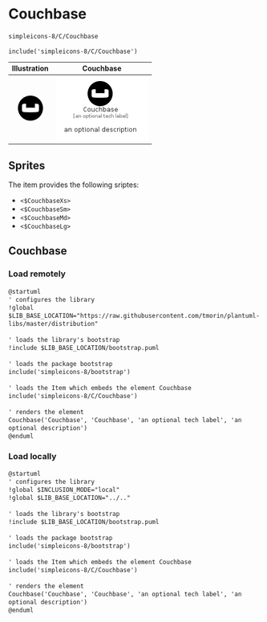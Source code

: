 # Couchbase


```text
simpleicons-8/C/Couchbase
```

```text
include('simpleicons-8/C/Couchbase')
```



| Illustration | Couchbase |
| :---: | :---: |
| ![illustration for Illustration](../../simpleicons-8/C/Couchbase.png) | ![illustration for Couchbase](../../simpleicons-8/C/Couchbase.Local.png) |



## Sprites
The item provides the following sriptes:

- `<$CouchbaseXs>`
- `<$CouchbaseSm>`
- `<$CouchbaseMd>`
- `<$CouchbaseLg>`





## Couchbase

### Load remotely
```plantuml
@startuml
' configures the library
!global $LIB_BASE_LOCATION="https://raw.githubusercontent.com/tmorin/plantuml-libs/master/distribution"

' loads the library's bootstrap
!include $LIB_BASE_LOCATION/bootstrap.puml

' loads the package bootstrap
include('simpleicons-8/bootstrap')

' loads the Item which embeds the element Couchbase
include('simpleicons-8/C/Couchbase')

' renders the element
Couchbase('Couchbase', 'Couchbase', 'an optional tech label', 'an optional description')
@enduml
```

### Load locally
```plantuml
@startuml
' configures the library
!global $INCLUSION_MODE="local"
!global $LIB_BASE_LOCATION="../.."

' loads the library's bootstrap
!include $LIB_BASE_LOCATION/bootstrap.puml

' loads the package bootstrap
include('simpleicons-8/bootstrap')

' loads the Item which embeds the element Couchbase
include('simpleicons-8/C/Couchbase')

' renders the element
Couchbase('Couchbase', 'Couchbase', 'an optional tech label', 'an optional description')
@enduml
```

